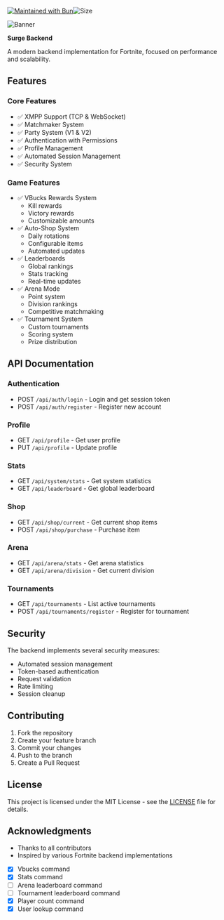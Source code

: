 [![Maintained with Bun](https://img.shields.io/badge/maintained%20with-bun-ac98ff.svg?style=for-the-badge&logo=bun)](https://bun.sh/)![Size](https://img.shields.io/github/repo-size/chloefrfr/ChronosPrivate?label=Size&style=for-the-badge)

![Banner](https://cdn2.unrealengine.com/13br-galaxycup-newsheader-1900x600-1900x600-482668392.jpg)

**Surge Backend**

A modern backend implementation for Fortnite, focused on performance and scalability.

## Features

### Core Features
- ✅ XMPP Support (TCP & WebSocket)
- ✅ Matchmaker System
- ✅ Party System (V1 & V2)
- ✅ Authentication with Permissions
- ✅ Profile Management
- ✅ Automated Session Management
- ✅ Security System

### Game Features
- ✅ VBucks Rewards System
  - Kill rewards
  - Victory rewards
  - Customizable amounts
- ✅ Auto-Shop System
  - Daily rotations
  - Configurable items
  - Automated updates
- ✅ Leaderboards
  - Global rankings
  - Stats tracking
  - Real-time updates
- ✅ Arena Mode
  - Point system
  - Division rankings
  - Competitive matchmaking
- ✅ Tournament System
  - Custom tournaments
  - Scoring system
  - Prize distribution


## API Documentation

### Authentication
- POST `/api/auth/login` - Login and get session token
- POST `/api/auth/register` - Register new account

### Profile
- GET `/api/profile` - Get user profile
- PUT `/api/profile` - Update profile

### Stats
- GET `/api/system/stats` - Get system statistics
- GET `/api/leaderboard` - Get global leaderboard

### Shop
- GET `/api/shop/current` - Get current shop items
- POST `/api/shop/purchase` - Purchase item

### Arena
- GET `/api/arena/stats` - Get arena statistics
- GET `/api/arena/division` - Get current division

### Tournaments
- GET `/api/tournaments` - List active tournaments
- POST `/api/tournaments/register` - Register for tournament

## Security

The backend implements several security measures:
- Automated session management
- Token-based authentication
- Request validation
- Rate limiting
- Session cleanup

## Contributing

1. Fork the repository
2. Create your feature branch
3. Commit your changes
4. Push to the branch
5. Create a Pull Request

## License

This project is licensed under the MIT License - see the [LICENSE](LICENSE) file for details.

## Acknowledgments

- Thanks to all contributors
- Inspired by various Fortnite backend implementations
- [x] Vbucks command
- [x] Stats command
- [ ] Arena leaderboard command
- [ ] Tournament leaderboard command
- [x] Player count command
- [x] User lookup command
